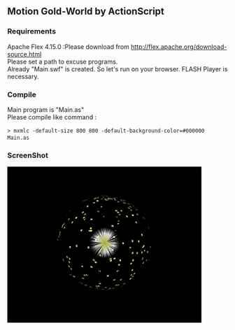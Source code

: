 ## Motion Gold-World by ActionScript
### Requirements
Apache Flex 4.15.0  :Please download from http://flex.apache.org/download-source.html  
Please set a path to excuse programs.  
Already "Main.swf" is created. So let's run on your browser. FLASH Player is necessary.

### Compile
Main program is "Main.as"  
Please compile like command :  

```
> mxmlc -default-size 800 800 -default-background-color=#000000 Main.as
```

### ScreenShot 
![ScreenShot](https://github.com/jirotubuyaki/Gold-World/blob/master/screenshot.png)  


